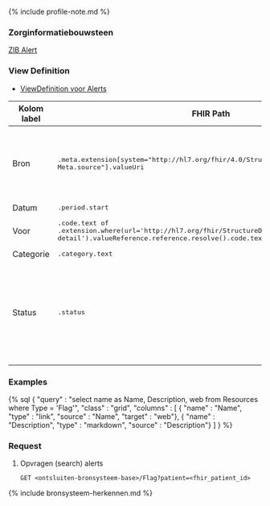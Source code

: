 {% include profile-note.md %}

### Zorginformatiebouwsteen

[ZIB Alert](https://zibs.nl/wiki/Alert-v3.2(2017NL))

### View Definition

* [ViewDefinition voor Alerts](ViewDefinition-Flag.json)

<table class="grid">
  <thead>
    <th>Kolom label</th>
    <th width="25%">FHIR Path</th>
    <th>FHIR Type</th>
    <th>Zib element</th>
    <th>Toelichting of regels</th>
  </thead>
  <tbody>
    <tr>
      <td>Bron</td>
      <td><samp>.meta.extension[system="http://hl7.org/fhir/4.0/StructureDefinition/extension-Meta.source"].valueUri</samp></td>
      <td><code>string</code></td>
      <td><i>nvt</i></td>
      <td>Lookup adhv uri (AGB-Z of OID) <code>&lt;adressering-base&gt;/Organization?identifier=&lt;.meta.tag.code&gt;</code> en gebruik dan <code>Organization.name</code></td>
    </tr>
    <tr>
      <td>Datum</td>
      <td><samp>.period.start</samp></td>
      <td><code>dateTime</code></td>
      <td>BeginDatumTijd</td>
      <td></td>
    </tr>
    <tr>
      <td>Voor</td>
      <td><samp>.code.text of .extension.where(url='http://hl7.org/fhir/StructureDefinition/flag-detail').valueReference.reference.resolve().code.text</samp></td>
      <td><code>string</code></td>
      <td>AlertNaam of <i>geassosieerde</i> Conditie::Probleem</td>
      <td>De resolve levert de bijbehorende Condition</td>
    </tr>
    <tr>
      <td>Categorie</td>
      <td><samp>.category.text</samp></td>
      <td><code>string</code></td>
      <td>AlertType</td>
      <td></td>
    </tr>
    <tr>
      <td>Status</td>
      <td><samp>.status</samp></td>
      <td><code>code</code></td>
      <td><i>nvt</i></td>
      <td>Mapping: ‘active’ naar ‘actueel’; ‘in-active’ naar ‘niet actueel’ Uitgefilterd: ‘entered-in-error’ wordt niet getoond in de Zorgviewer, omdat het om foutief ingevoerde data gaat.</td>
    </tr>
  </tbody>
</table>

### Examples

{% sql {
  "query" : "select name as Name, Description, web from Resources where Type = 'Flag'",
  "class" : "grid",
  "columns" : [
    { "name" : "Name", "type" : "link", "source" : "Name", "target" : "web"},
    { "name" : "Description", "type" : "markdown", "source" : "Description"}
  ]
} %}

### Request

1. Opvragen (search) alerts

    `GET <ontsluiten-bronsysteem-base>/Flag?patient=<fhir_patient_id>`

{% include bronsysteem-herkennen.md %}